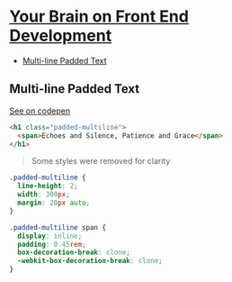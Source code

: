 # [Your Brain on Front End Development](https://css-tricks.com/your-brain-on-front-end-development/)

* [Multi-line Padded Text](#multi-line-padded-text)

## Multi-line Padded Text

[See on codepen](https://codepen.io/JaimeStill/pen/qBOGBer)  

```html
<h1 class="padded-multiline">
  <span>Echoes and Silence, Patience and Grace</span>
</h1>
```

> Some styles were removed for clarity

```css
.padded-multiline {
  line-height: 2;
  width: 300px;
  margin: 20px auto;
}

.padded-multiline span {
  display: inline;
  padding: 0.45rem;  
  box-decoration-break: clone;
  -webkit-box-decoration-break: clone;
}
```

